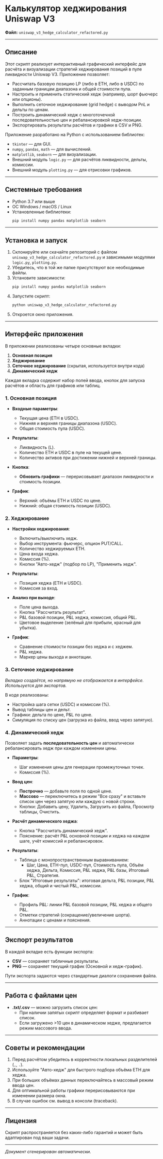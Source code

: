 # Калькулятор хеджирования Uniswap V3

**Файл:** `uniswap_v3_hedge_calculator_refactored.py`

---

## Описание

Этот скрипт реализует интерактивный графический интерфейс для расчёта и визуализации стратегий хеджирования позиций в пуле ликвидности Uniswap V3. Приложение позволяет:

- Рассчитать базовую позицию LP (либо в ETH, либо в USDC) по заданным границам диапазона и общей стоимости пула.
- Настроить и применить статический хедж (например, шорт фьючерс или опционы).
- Выполнить сеточное хеджирование (grid hedge) с выводом PnL и дельты по ценам.
- Построить динамический хедж с многоточечной последовательностью цен и ребалансировкой хедж-позиции.
- Экспортировать результаты расчётов и графики в CSV и PNG.

Приложение разработано на Python с использованием библиотек:

- `tkinter` — для GUI.
- `numpy`, `pandas`, `math` — для вычислений.
- `matplotlib`, `seaborn` — для визуализации.
- Внешний модуль `logic.py` — для расчётов ликвидности, дельты, комиссии.
- Внешний модуль `plotting.py` — для отрисовки графиков.

---

## Системные требования

- Python 3.7 или выше
- ОС Windows / macOS / Linux
- Установленные библиотеки:
  ```bash
  pip install numpy pandas matplotlib seaborn
  ```

---

## Установка и запуск

1. Склонируйте или скачайте репозиторий с файлом `uniswap_v3_hedge_calculator_refactored.py` и зависимыми модулями `logic.py`, `plotting.py`.
2. Убедитесь, что в той же папке присутствуют все необходимые файлы.
3. Установите зависимости:
   ```bash
   pip install numpy pandas matplotlib seaborn
   ```
4. Запустите скрипт:
   ```bash
   python uniswap_v3_hedge_calculator_refactored.py
   ```
5. Откроется окно приложения.

---

## Интерфейс приложения

В приложении реализованы четыре основные вкладки:

1. **Основная позиция**
2. **Хеджирование**
3. **Сеточное хеджирование** (скрытая, используется внутри кода)
4. **Динамический хедж**

Каждая вкладка содержит набор полей ввода, кнопок для запуска расчётов и область для графиков или таблиц.

### 1. Основная позиция

- **Входные параметры**:
  - Текущая цена (ETH в USDC).
  - Нижняя и верхняя границы диапазона (USDC).
  - Общая стоимость пула (USDC).

- **Результаты**:
  - Ликвидность (L).
  - Количество ETH и USDC в пуле на текущей цене.
  - Количество активов при достижении нижней и верхней границы.

- **Кнопка**:
  - **Обновить графики** — перерисовывает диапазон ликвидности и стоимость позиции.

- **График**:
  - Верхний: объёмы ETH и USDC по цене.
  - Нижний: общая стоимость позиции (USDC).

### 2. Хеджирование

- **Настройки хеджирования**:
  - Включить/выключить хедж.
  - Выбор инструмента: фьючерс, опцион PUT/CALL.
  - Количество хеджируемых ETH.
  - Цена входа хеджа.
  - Комиссия (%).
  - Кнопки "Авто-хедж" (подбор по LP), "Применить хедж".

- **Результаты**:
  - Позиция хеджа (ETH и USDC).
  - Комиссия за вход.

- **Анализ при выходе**:
  - Поле цена выхода.
  - Кнопка "Рассчитать результат".
  - P&L базовой позиции, P&L хеджа, комиссия, общий P&L.
  - Цветовое выделение (зелёный для прибыли, красный для убытка).

- **График**:
  - Сравнение стоимости позиции без хеджа и с хеджем.
  - P&L хеджа.
  - Маркер цены выхода и аннотации.

### 3. Сеточное хеджирование

_Вкладка создаётся, но напрямую не отображается в интерфейсе. Используется для экспортов._

В коде реализованы:
- Настройка шага сетки (USDC) и комиссии (%).
- Вывод таблицы цен и дельт.
- Графики: дельта по цене, P&L по цене.
- Симуляция по списку цен (загрузка из файла, ввод через запятую).

### 4. Динамический хедж

Позволяет задать **последовательность цен** и автоматически ребалансировать хедж при каждом изменении цены.

- **Параметры**:
  - Шаг изменения цены для генерации промежуточных точек.
  - Комиссия (%).

- **Ввод цен**:
  - **Построчно** — добавьте поля по одной цене.
  - **Массово** — переключитесь в режим "Все сразу" и вставьте список цен через запятую или каждую с новой строки.
  - Кнопки: Добавить цену, Удалить, Загрузить из файла, Просмотр таблицы, Очистить.

- **Расчёт динамического хеджа**:
  - Кнопка "Рассчитать динамический хедж".
  - Пояснение: расчёт P&L основной позиции и хеджа на каждом шаге, учёт комиссий и ребалансировок.

- **Результаты**:
  - Таблица с монопространственным выравниванием:
    - Шаг, Цена, ETH-пул, USDC-пул, Стоимость пула, Объём хеджа, Дельта, Комиссия, P&L хеджа, P&L базы, Итоговый P&L, Стратегия.
  - Блок "Итоговые результаты": итоговая дельта, P&L позиции, P&L хеджа, общий и чистый P&L, комиссии.

- **График**:
  - Профиль P&L: линии P&L базовой позиции, P&L хеджа и общего P&L.
  - Отметки стратегий (сокращение/увеличение шорта).
  - Аннотации с ценами и пояснения.

---

## Экспорт результатов

В каждой вкладке есть функции экспорта:

- **CSV** — сохраняет табличные результаты.
- **PNG** — сохраняет текущий график (Основной и хедж-график).

Пути экспорта задаются через стандартные диалоги сохранения файла.

---

## Работа с файлами цен

- **.txt/.csv** — можно загрузить список цен:
  - При наличии запятых скрипт определяет формат и разбивает список.
  - Если загружено >10 цен в динамическом хедже, предлагается режим массового ввода.

---

## Советы и рекомендации

1. Перед расчётом убедитесь в корректности локальных разделителей (`,`, `.`).
2. Используйте "Авто-хедж" для быстрого подбора объёма ETH для хеджа.
3. При больших объёмах данных переключайтесь в массовый режим ввода цен.
4. Для оптимальной работы графики перерисовываются при изменении размера окна.
5. В случае ошибок см. вывод в консоли (traceback).

---

## Лицензия

Скрипт распространяется без каких-либо гарантий и может быть адаптирован под ваши задачи.

---

*Документ сгенерирован автоматически.*

